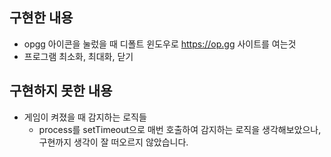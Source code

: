 ## 구현한 내용

- opgg 아이콘을 눌렀을 때 디폴트 윈도우로 https://op.gg 사이트를 여는것
- 프로그램 최소화, 최대화, 닫기

## 구현하지 못한 내용

- 게임이 켜졌을 때 감지하는 로직들
  - process를 setTimeout으로 매번 호출하여 감지하는 로직을 생각해보았으나, 구현까지 생각이 잘 떠오르지 않았습니다.
